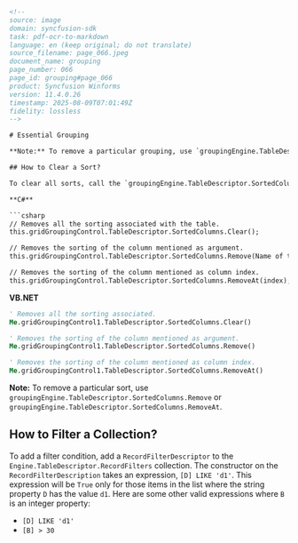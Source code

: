 ```html
<!-- 
source: image
domain: syncfusion-sdk
task: pdf-ocr-to-markdown
language: en (keep original; do not translate)
source_filename: page_066.jpeg
document_name: grouping
page_number: 066
page_id: grouping#page_066
product: Syncfusion Winforms
version: 11.4.0.26
timestamp: 2025-08-09T07:01:49Z
fidelity: lossless
-->

# Essential Grouping

**Note:** To remove a particular grouping, use `groupingEngine.TableDescriptor.GroupedColumns.Remove` or `groupingEngine.TableDescriptor.SortedColumns.RemoveAt`.

## How to Clear a Sort?

To clear all sorts, call the `groupingEngine.TableDescriptor.SortedColumns.Clear` method.

**C#**

```csharp
// Removes all the sorting associated with the table.
this.gridGroupingControl.TableDescriptor.SortedColumns.Clear();

// Removes the sorting of the column mentioned as argument.
this.gridGroupingControl.TableDescriptor.SortedColumns.Remove(Name of the column);

// Removes the sorting of the column mentioned as column index.
this.gridGroupingControl.TableDescriptor.SortedColumns.RemoveAt(index);
```

**VB.NET**

```vb
' Removes all the sorting associated.
Me.gridGroupingControl1.TableDescriptor.SortedColumns.Clear()

' Removes the sorting of the column mentioned as argument.
Me.gridGroupingControl1.TableDescriptor.SortedColumns.Remove()

' Removes the sorting of the column mentioned as column index.
Me.gridGroupingControl1.TableDescriptor.SortedColumns.RemoveAt()
```

**Note:** To remove a particular sort, use `groupingEngine.TableDescriptor.SortedColumns.Remove` or `groupingEngine.TableDescriptor.SortedColumns.RemoveAt`.

## How to Filter a Collection?

To add a filter condition, add a `RecordFilterDescriptor` to the `Engine.TableDescriptor.RecordFilters` collection. The constructor on the `RecordFilterDescription` takes an expression, `[D] LIKE 'd1'`. This expression will be `True` only for those items in the list where the string property `D` has the value `d1`. Here are some other valid expressions where `B` is an integer property:

- `[D] LIKE 'd1'`
- `[B] > 30`

<!-- tags: [Syncfusion, Winforms, grouping, filter, sort, control, api, TableDescriptor] keywords: [filter condition, RecordFilterDescriptor, RecordFilters, groupingEngine, sortedColumns, groupedColumns] -->
```